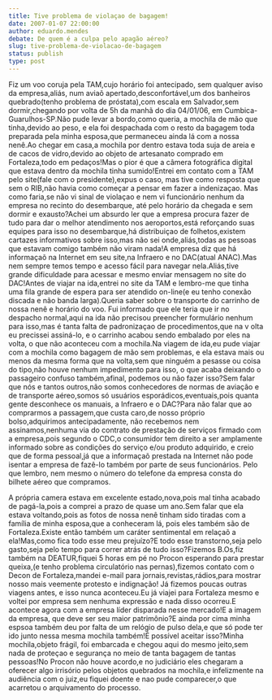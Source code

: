 ```yaml
---
title: Tive problema de violaçao de bagagem!
date: 2007-01-07 22:00:00
author: eduardo.mendes
debate: De quem é a culpa pelo apagão aéreo?
slug: tive-problema-de-violacao-de-bagagem
status: publish 
type: post
---
```


Fiz um voo coruja pela TAM,cujo horário foi antecipado, sem qualquer aviso da empresa,aliás, num aviaõ apertado,desconfortável,um dos banheiros quebrado(tenho problema de próstata),com escala em Salvador,sem dormir,chegando por volta de 5h da manhã do dia 04/01/06, em Cumbica-Guarulhos-SP.Não pude levar a bordo,como queria, a mochila de mão que tinha,devido ao peso, e ela foi despachada com o resto da bagagem toda preparada pela minha esposa,que permaneceu ainda lá com a nossa nenê.Ao chegar em casa,a mochila por dentro estava toda suja de areia e de cacos de vidro,devido ao objeto de artesanato comprado em Fortaleza,todo em pedaços!Mas o pior é que a câmera fotográfica digital que estava dentro da mochila tinha sumido!Entrei em contato com a TAM pelo site(fale com o presidente),expus o caso, mas tive como resposta que sem o RIB,não havia como começar a pensar em fazer a indenizaçao. Mas como faria,se não vi sinal de violaçao e nem vi funcionário nenhum da empresa no recinto do desembarque, até pelo horário da chegada e sem dormir e exausto?Achei um absurdo ler que a empresa procura fazer de tudo para dar o melhor atendimento nos aeroportos,está reforçando suas equipes para isso no desembarque,há distribuiçao de folhetos,existem cartazes informativos sobre isso,mas não sei onde,aliás,todas as pessoas que estavam comigo também não viram nada!A empresa diz que há informaçaõ na Internet em seu site,na Infraero e no DAC(atual ANAC).Mas nem sempre temos tempo e acesso fácil para navegar nela.Aliás,tive grande dificuldade para acessar e mesmo enviar mensagem no site do DAC!Antes de viajar na ida,entrei no site da TAM e lembro-me que tinha uma fila grande de espera para ser atendido on-line(e eu tenho conexão discada e não banda larga).Queria saber sobre o transporte do carrinho de nossa nenê e horário do voo. Fui informado que ele teria que ir no despacho normal,aqui na ida não precisou preencher formulário nenhum para isso,mas é tanta falta de padronizaçao de procedimentos,que na v olta eu precissei assiná-lo, e o carrinho acabou sendo embalado por eles na volta, o que não aconteceu com a mochila.Na viagem de ida,eu pude viajar com a mochila como bagagem de mão sem problemas, e ela estava mais ou menos da mesma forma que na volta,sem que ninguém a pesasse ou coisa do tipo,não houve nenhum impedimento para isso, o que acaba deixando o passageiro confuso também,afinal, podemos ou não fazer isso?Sem falar que nós e tantos outros,não somos conhecedores de normas de aviação e de transporte aéreo,somos só usuários esporádicos,eventuais,pois quanta gente desconhece os manuais, a Infraero e o DAC?Para não falar que ao comprarmos a passagem,que custa caro,de nosso próprio bolso,adquirimos antecipadamente, não recebemos nem assinamos,nenhuma via do contrato de prestação de serviços firmado com a empresa,pois segundo o CDC,o consumidor tem direito a ser amplamente informado sobre as condições do serviço e/ou produto adquirido, e creio que de forma pessoal,já que a informaçaõ prestada na Internet não pode isentar a empresa de fazê-lo também por parte de seus funcionários. Pelo que lembro, nem mesmo o número do telefone da empresa consta do bilhete aéreo que compramos.  

A própria camera estava em excelente estado,nova,pois mal tinha acabado de pagá-la,pois a comprei a prazo de quase um ano.Sem falar que ela estava voltando,pois as fotos de nossa nenê tinham sido tiradas com a família de minha esposa,que a conheceram lá, pois eles também são de Fortaleza.Existe então também um caráter sentimental em relaçaõ a ela!Mas,como fica todo esse meu prejuízo?E todo esse transtorno,seja pelo gasto,seja pelo tempo para correr atrás de tudo isso?Fizemos B.Os,fiz também na DEATUR,fiquei 5 horas em pé no Procon esperando para prestar queixa,(e tenho problema circulatório nas pernas),fizemos contato com o Decon de Fortaleza,mandei e-mail para jornais,revistas,rádios,para mostrar nosso mais veemente protesto e indignação! Já fizemos poucas outras viagens antes, e isso nunca aconteceu.Eu já viajei para Fortaleza mesmo e voltei por empresa sem nenhuma expressão e nada disso ocorreu.E acontece agora com a empresa líder disparada nesse mercado!E a imagem da empresa, que deve ser seu maior patrimônio?E ainda por cima minha espsoa também deu por falta de um relógio de pulso dela,e que só pode ter ido junto nessa mesma mochila também!É possível aceitar isso?Minha mochila,objeto frágil, foi embarcada e chegou aqui do mesmo jeito,sem nada de proteçao e segurança no meio de tanta bagagem de tantas pessoas!No Procon não houve acordo,e no judiciário eles chegaram a oferecer algo irrisório pelos objetos quebrados na mochila,e infelizmente na audiência com o juiz,eu fiquei doente e nao pude comparecer,o que acarretou o arquivamento do processo.

